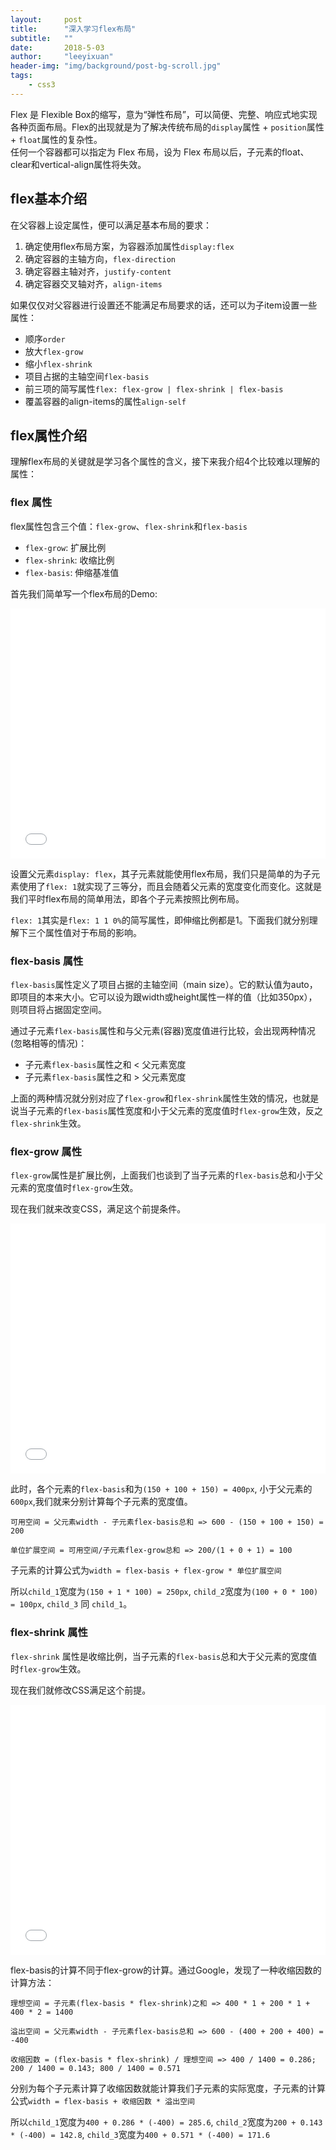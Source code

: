 ```yaml
---
layout:     post
title:      "深入学习flex布局"
subtitle:   ""
date:       2018-5-03
author:     "leeyixuan"
header-img: "img/background/post-bg-scroll.jpg"
tags:
    - css3
---
```


Flex 是 Flexible Box的缩写，意为“弹性布局”，可以简便、完整、响应式地实现各种页面布局。Flex的出现就是为了解决传统布局的`display`属性 + `position`属性 + `float`属性的复杂性。   
任何一个容器都可以指定为 Flex 布局，设为 Flex 布局以后，子元素的float、clear和vertical-align属性将失效。

## flex基本介绍
在父容器上设定属性，便可以满足基本布局的要求：
1. 确定使用flex布局方案，为容器添加属性`display:flex`
2. 确定容器的主轴方向，`flex-direction`
3. 确定容器主轴对齐，`justify-content`
4. 确定容器交叉轴对齐，`align-items`

如果仅仅对父容器进行设置还不能满足布局要求的话，还可以为子item设置一些属性：
- 顺序`order`
- 放大`flex-grow`
- 缩小`flex-shrink`
- 项目占据的主轴空间`flex-basis`
- 前三项的简写属性`flex: flex-grow | flex-shrink | flex-basis`
- 覆盖容器的align-items的属性`align-self`



## flex属性介绍
理解flex布局的关键就是学习各个属性的含义，接下来我介绍4个比较难以理解的属性：

### flex 属性

flex属性包含三个值：`flex-grow`、`flex-shrink`和`flex-basis`

+ `flex-grow`: 扩展比例
+ `flex-shrink`: 收缩比例
+ `flex-basis`: 伸缩基准值

首先我们简单写一个flex布局的Demo:
<iframe height='400' scrolling='no' title='flex' src='//codepen.io/Imomo/embed/mjbVdW/?height=119&theme-id=33983&default-tab=css,result&embed-version=2' frameborder='no' allowtransparency='true' allowfullscreen='true' style='width: 100%;'>See the Pen <a href='https://codepen.io/Imomo/pen/mjbVdW/'>flex</a> by Imomo (<a href='https://codepen.io/Imomo'>@Imomo</a>) on <a href='https://codepen.io'>CodePen</a>.
</iframe>

设置父元素`display: flex`，其子元素就能使用flex布局，我们只是简单的为子元素使用了`flex: 1`就实现了三等分，而且会随着父元素的宽度变化而变化。这就是我们平时flex布局的简单用法，即各个子元素按照比例布局。

`flex: 1`其实是`flex: 1 1 0%`的简写属性，即伸缩比例都是1。下面我们就分别理解下三个属性值对于布局的影响。

### flex-basis 属性

`flex-basis`属性定义了项目占据的主轴空间（main size）。它的默认值为auto，即项目的本来大小。它可以设为跟width或height属性一样的值（比如350px），则项目将占据固定空间。

通过子元素`flex-basis`属性和与父元素(容器)宽度值进行比较，会出现两种情况(忽略相等的情况)：
+ 子元素`flex-basis`属性之和 < 父元素宽度
+ 子元素`flex-basis`属性之和 > 父元素宽度

上面的两种情况就分别对应了`flex-grow`和`flex-shrink`属性生效的情况，也就是说当子元素的`flex-basis`属性宽度和小于父元素的宽度值时`flex-grow`生效，反之`flex-shrink`生效。

### flex-grow 属性

`flex-grow`属性是扩展比例，上面我们也谈到了当子元素的`flex-basis`总和小于父元素的宽度值时`flex-grow`生效。

现在我们就来改变CSS，满足这个前提条件。

<iframe height='400' scrolling='no' title='flex-grow' src='//codepen.io/Imomo/embed/jpNbRx/?height=135&theme-id=33983&default-tab=css,result&embed-version=2' frameborder='no' allowtransparency='true' allowfullscreen='true' style='width: 100%;'>See the Pen <a href='https://codepen.io/Imomo/pen/jpNbRx/'>flex-grow</a> by Imomo (<a href='https://codepen.io/Imomo'>@Imomo</a>) on <a href='https://codepen.io'>CodePen</a>.
</iframe>

此时，各个元素的`flex-basis`和为`(150 + 100 + 150) = 400px`, 小于父元素的`600px`,我们就来分别计算每个子元素的宽度值。
```
可用空间 = 父元素width - 子元素flex-basis总和 => 600 - (150 + 100 + 150) = 200

单位扩展空间 = 可用空间/子元素flex-grow总和 => 200/(1 + 0 + 1) = 100
```
子元素的计算公式为`width = flex-basis + flex-grow * 单位扩展空间`

所以`child_1`宽度为`(150 + 1 * 100) = 250px`, `child_2`宽度为`(100 + 0 * 100) = 100px`, `child_3` 同 `child_1`。

### flex-shrink 属性

`flex-shrink` 属性是收缩比例，当子元素的`flex-basis`总和大于父元素的宽度值时`flex-grow`生效。

现在我们就修改CSS满足这个前提。

<iframe height='400' scrolling='no' title='flex-shrink' src='//codepen.io/Imomo/embed/rrBOXb/?height=106&theme-id=33983&default-tab=css,result&embed-version=2' frameborder='no' allowtransparency='true' allowfullscreen='true' style='width: 100%;'>See the Pen <a href='https://codepen.io/Imomo/pen/rrBOXb/'>flex-shrink</a> by Imomo (<a href='https://codepen.io/Imomo'>@Imomo</a>) on <a href='https://codepen.io'>CodePen</a>.
</iframe>



flex-basis的计算不同于flex-grow的计算。通过Google，发现了一种收缩因数的计算方法：
```
理想空间 = 子元素(flex-basis * flex-shrink)之和 => 400 * 1 + 200 * 1 + 400 * 2 = 1400

溢出空间 = 父元素width - 子元素flex-basis总和 => 600 - (400 + 200 + 400) = -400

收缩因数 = (flex-basis * flex-shrink) / 理想空间 => 400 / 1400 = 0.286; 200 / 1400 = 0.143; 800 / 1400 = 0.571
```
分别为每个子元素计算了收缩因数就能计算我们子元素的实际宽度，子元素的计算公式`width = flex-basis + 收缩因数 * 溢出空间`

所以`child_1`宽度为`400 + 0.286 * (-400) = 285.6`, `child_2`宽度为`200 + 0.143 * (-400) = 142.8`, `child_3`宽度为`400 + 0.571 * (-400) = 171.6`


